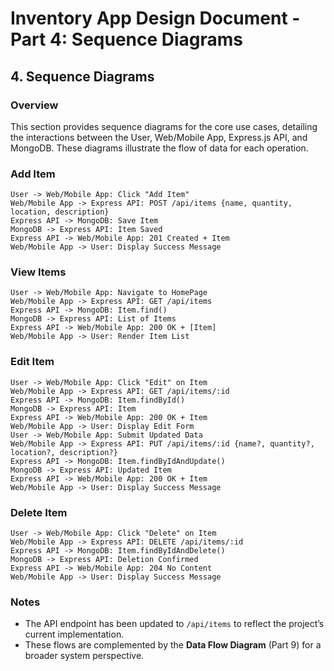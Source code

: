 # Inventory App Design Document - Part 4: Sequence Diagrams

## 4. Sequence Diagrams

### Overview
This section provides sequence diagrams for the core use cases, detailing the interactions between the User, Web/Mobile App, Express.js API, and MongoDB. These diagrams illustrate the flow of data for each operation.

### Add Item
```plaintext
User -> Web/Mobile App: Click "Add Item"
Web/Mobile App -> Express API: POST /api/items {name, quantity, location, description}
Express API -> MongoDB: Save Item
MongoDB -> Express API: Item Saved
Express API -> Web/Mobile App: 201 Created + Item
Web/Mobile App -> User: Display Success Message
```

### View Items
```plaintext
User -> Web/Mobile App: Navigate to HomePage
Web/Mobile App -> Express API: GET /api/items
Express API -> MongoDB: Item.find()
MongoDB -> Express API: List of Items
Express API -> Web/Mobile App: 200 OK + [Item]
Web/Mobile App -> User: Render Item List
```

### Edit Item
```plaintext
User -> Web/Mobile App: Click "Edit" on Item
Web/Mobile App -> Express API: GET /api/items/:id
Express API -> MongoDB: Item.findById()
MongoDB -> Express API: Item
Express API -> Web/Mobile App: 200 OK + Item
Web/Mobile App -> User: Display Edit Form
User -> Web/Mobile App: Submit Updated Data
Web/Mobile App -> Express API: PUT /api/items/:id {name?, quantity?, location?, description?}
Express API -> MongoDB: Item.findByIdAndUpdate()
MongoDB -> Express API: Updated Item
Express API -> Web/Mobile App: 200 OK + Item
Web/Mobile App -> User: Display Success Message
```

### Delete Item
```plaintext
User -> Web/Mobile App: Click "Delete" on Item
Web/Mobile App -> Express API: DELETE /api/items/:id
Express API -> MongoDB: Item.findByIdAndDelete()
MongoDB -> Express API: Deletion Confirmed
Express API -> Web/Mobile App: 204 No Content
Web/Mobile App -> User: Display Success Message
```

### Notes
- The API endpoint has been updated to `/api/items` to reflect the project’s current implementation.
- These flows are complemented by the **Data Flow Diagram** (Part 9) for a broader system perspective.